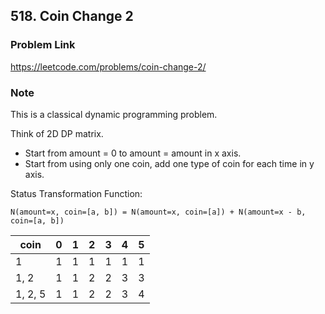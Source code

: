 ## 518. Coin Change 2

### Problem Link 
https://leetcode.com/problems/coin-change-2/

### Note
This is a classical dynamic programming problem.

Think of 2D DP matrix. 

- Start from amount = 0 to amount = amount in x axis.
- Start from using only one coin, add one type of coin for each time in y axis.

Status Transformation Function:

`N(amount=x, coin=[a, b]) = N(amount=x, coin=[a]) + N(amount=x - b, coin=[a, b])`

| coin  | 0 | 1 | 2 | 3 | 4 | 5 |
|---|---|---|---|---|---|---|
| 1 | 1 | 1 | 1 | 1 | 1 | 1 |
| 1, 2 | 1 | 1 | 2 | 2 | 3 | 3 | 
| 1, 2, 5 | 1 | 1 | 2 | 2 | 3 | 4 |
